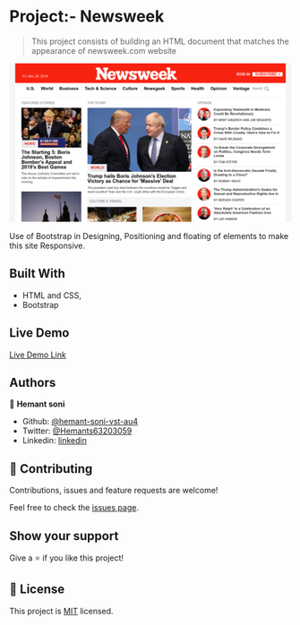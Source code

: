 # Project:- Newsweek

> This project consists of building an HTML document that matches the appearance of newsweek.com website

![screenshot](./assets/images/Screenshot.png)

Use of Bootstrap in Designing, Positioning and floating of elements to make this site Responsive.

## Built With

- HTML and CSS,
- Bootstrap

## Live Demo

[Live Demo Link](https://rawcdn.githack.com/hemant-soni-vst-au4/Newsweek/e9f8a817392ef19297f4ed04cc9f9ddc9d06c1c3/index.html)


## Authors

👤 **Hemant soni**

- Github: [@hemant-soni-vst-au4](https://github.com/hemant-soni-vst-au4)
- Twitter: [@Hemants63203059](https://twitter.com/Hemants63203059)
- Linkedin: [linkedin](https://www.linkedin.com/in/hemant-soni-97427b193/)


## 🤝 Contributing

Contributions, issues and feature requests are welcome!

Feel free to check the [issues page]().

## Show your support

Give a ⭐️ if you like this project!


## 📝 License

This project is [MIT](lic.url) licensed.
